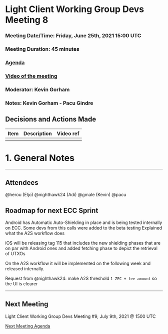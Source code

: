 # Light Client Working Group Devs Meeting 8
### Meeting Date/Time: Friday, June 25th, 2021 15:00 UTC
### Meeting Duration: 45 minutes
### [Agenda](https://github.com/zcash/lcwg/issues/12)
### [Video of the meeting](not-recorded)
### Moderator: Kevin Gorham
### Notes: Kevin Gorham - Pacu Gindre

## Decisions and Actions Made
| Item | Description | Video ref |
| ------------- | ----------- | --------- |
| | ||

# 1. General Notes
-------------------------------------------
## Attendees
@herou (Eljo)
@nighthawk24 (Adi)
@gmale (Kevin)
@pacu

## Roadmap for next ECC Sprint
Android has Automatic Auto-Shielding in place and is being tested internally on ECC. Some devs from this calls were added to the beta testing
Explained what the A2S workflow does

iOS will be releasing tag 115 that includes the new shielding phases that are on par with Android ones and added fetching phase to depict the retrieval of UTXOs

On the A2S workflow it will be implemented on the following week and released internally.

Request from @nighthawk24: make A2S threshold `1 ZEC + fee amount` so the UI is clearer


---------------------------------------

## Next Meeting
Light Client Working Group Devs Meeting #9, July 9th, 2021 @ 1500 UTC

[Next Meeting Agenda](https://github.com/zcash/lcwg/issues/TKTKTK)

